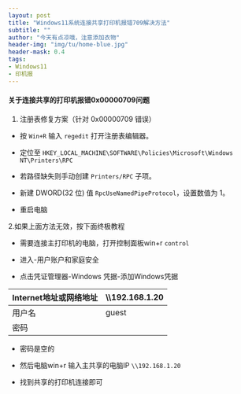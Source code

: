 ```yaml
---
layout: post
title: "Windows11系统连接共享打印机报错709解决方法"
subtitle: ""
author: "今天有点凉哦，注意添加衣物"
header-img: "img/tu/home-blue.jpg"
header-mask: 0.4
tags:
- Windows11
- 印机报
---
```

#### 关于连接共享的打印机报错0x00000709问题

1. 注册表修复方案（针对 0x00000709 错误）

- 按 `Win+R` 输入 `regedit` 打开注册表编辑器。

- 定位至 `HKEY_LOCAL_MACHINE\SOFTWARE\Policies\Microsoft\Windows NT\Printers\RPC`

- 若路径缺失则手动创建 `Printers/RPC` 子项。

- 新建 DWORD(32 位) 值 `RpcUseNamedPipeProtocol`，设置数值为 1。

- 重启电脑



2.如果上面方法无效，按下面终极教程

- 需要连接主打印机的电脑，打开控制面板win+r  `control`

- 进入-用户账户和家庭安全

- 点击凭证管理器-Windows 凭据-添加Windows凭据

Internet地址或网络地址  | \\\192.168.1.20
-------- | -----
用户名  | guest
密码  | 

- 密码是空的

- 然后电脑win+r 输入主共享的电脑IP   `\\192.168.1.20`

- 找到共享的打印机连接即可

